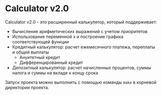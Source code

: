 # Calculator v2.0

Calculator v2.0 - это расширенный калькулятор, который поддерживает:

* Вычисление арифметических выражений с учетом приоритетов
* Использование переменной x и построение графика соответствующей функции
* Кредитный калькулятор: расчет ежемесячного платежа, переплаты и общей выплаты
    - Ануитетный кредит
    - Дифференцированный кредит
* Депозитный калькулятор: расчет начисленных процентов, суммы налога и суммы на вкладе к концу срока

Запуск проекта можно выполнить с помощью команды `make` в корневой директории проекта.